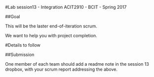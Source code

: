 #Lab session13 - Integration
ACIT2910 - BCIT - Spring 2017

##Goal

This will be the laster end-of-iteration scrum.

We want to help you with project completion.

#Details to follow

##Submission

One member of each team should add a readme note in the session 13 dropbox,
with your scrum report addressing the above.
